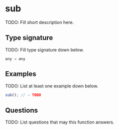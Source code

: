 # sub

TODO: Fill short description here.

## Type signature

TODO: Fill type signature down below.

```
any ⇒ any
```

## Examples

TODO: List at least one example down below.

```javascript
sub(); // ⇒ TODO
```

## Questions

TODO: List questions that may this function answers.
